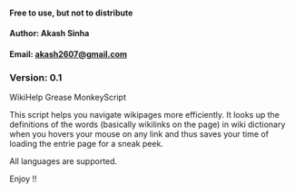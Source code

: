 #### Free to use, but not to distribute
#### Author: Akash Sinha 
#### Email: akash2607@gmail.com
### Version: 0.1 

WikiHelp Grease MonkeyScript

This script helps you navigate wikipages more efficiently. It looks up the definitions of the words (basically wikilinks on the page) in wiki dictionary when you hovers your mouse on any link and thus saves your time of loading the entrie page for a sneak peek.

All languages are supported.

Enjoy !!
